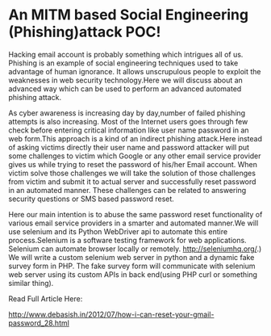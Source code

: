 An MITM based Social Engineering (Phishing)attack POC!
========================================================


Hacking email account is probably something which intrigues all of us. Phishing is an example of social engineering techniques used to take advantage of human ignorance. It allows unscrupulous people to exploit the weaknesses in web security technology.Here we will discuss about an advanced way which can be used to perform an advanced automated phishing attack.

As cyber awareness is increasing day by day,number of failed phishing attempts is also increasing. Most of the Internet users goes through few check before entering critical information like user name password in an web form.This approach is a kind of an indirect phishing attack.Here instead of asking victims directly their user name and password attacker will put some challenges to victim which Google or any other email service provider gives us while trying to reset the password of his/her Email account. When victim solve those challenges we will take the solution of those challenges from victim and submit it to actual server and successfully reset password in an automated manner. These challenges can be related to answering security questions or SMS based password reset.

Here our main intention is to abuse the same password reset functionality of various email service providers in a smarter and automated manner.We will use selenium and its Python WebDriver api to automate this entire process.Selenium is a software testing framework for web applications. Selenium can automate browser locally or remotely. http://seleniumhq.org/.) We will write a custom selenium web server in python and a dynamic fake survey form in PHP. The fake survey form will communicate with selenium web server using its custom APIs in back end(using PHP curl or something similar thing).

Read Full Article Here:

http://www.debasish.in/2012/07/how-i-can-reset-your-gmail-password_28.html
